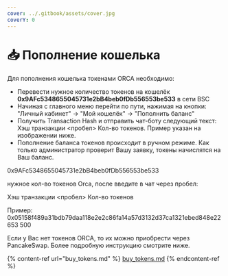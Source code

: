 ```yaml
---
cover: ../.gitbook/assets/cover.jpg
coverY: 0
---
```


# 📥 Пополнение кошелька

Для пополнения кошелька токенами ORCA необходимо:

* Перевести нужное количество токенов на кошелёк **0x9AFc5348655045731e2bB4beb0fDb556553be533** в сети BSC
* Начиная с главного меню перейти по пути, нажимая на кнопки: "Личный кабинет" -> "Мой кошелёк" -> "Пополнить баланс"
* Получить Transaction Hash и отправить чат-боту следующий текст: Хэш транзакции <пробел> Кол-во токенов. Пример указан на изображении ниже.
* Пополнение баланса токенов происходит в ручном режиме. Как только администратор проверит Вашу заявку, токены начислятся на Ваш баланс.

0x9AFc5348655045731e2bB4beb0fDb556553be533

нужное кол-во токенов Orca, после введите в чат через пробел:

Хэш транзакции <пробел> Кол-во токенов

Пример: 0x05158f489a31bdb79daa118e2e2c86fa14a57d3132d37ca1321ebed848e22653 500

Если у Вас нет токенов ORCA, то их можно приобрести через PancakeSwap. Более подробную инструкцию смотрите ниже.

{% content-ref url="buy_tokens.md" %}
[buy\_tokens.md](buy\_tokens.md)
{% endcontent-ref %}
